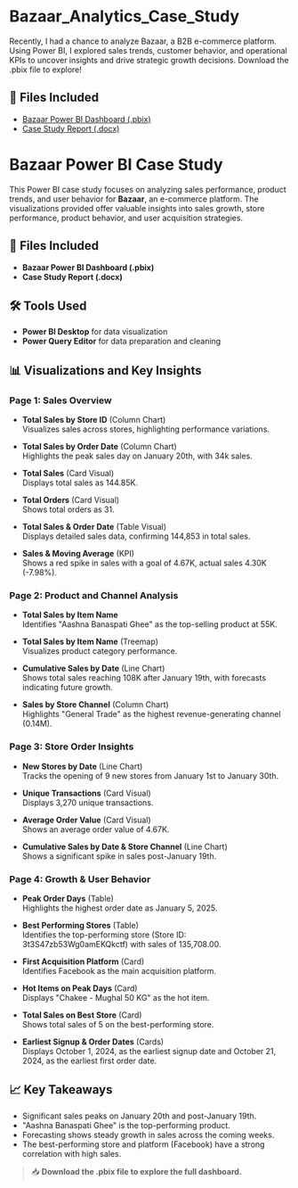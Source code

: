 # Bazaar_Analytics_Case_Study
Recently, I had a chance to analyze Bazaar, a B2B e-commerce platform. Using Power BI, I explored sales trends, customer behavior, and operational KPIs to uncover insights and drive strategic growth decisions. Download the .pbix file to explore!
## 📁 Files Included
- [Bazaar Power BI Dashboard (.pbix)](link-will-auto-appear)
- [Case Study Report (.docx)](link-will-auto-appear)


# Bazaar Power BI Case Study

This Power BI case study focuses on analyzing sales performance, product trends, and user behavior for **Bazaar**, an e-commerce platform. The visualizations provided offer valuable insights into sales growth, store performance, product behavior, and user acquisition strategies.

## 📁 Files Included
- **Bazaar Power BI Dashboard (.pbix)**
- **Case Study Report (.docx)**

## 🛠 Tools Used
- **Power BI Desktop** for data visualization
- **Power Query Editor** for data preparation and cleaning

## 📊 Visualizations and Key Insights

### Page 1: **Sales Overview**
- **Total Sales by Store ID** (Column Chart)  
  Visualizes sales across stores, highlighting performance variations.
  
- **Total Sales by Order Date** (Column Chart)  
  Highlights the peak sales day on January 20th, with 34k sales.

- **Total Sales** (Card Visual)  
  Displays total sales as 144.85K.

- **Total Orders** (Card Visual)  
  Shows total orders as 31.

- **Total Sales & Order Date** (Table Visual)  
  Displays detailed sales data, confirming 144,853 in total sales.

- **Sales & Moving Average** (KPI)  
  Shows a red spike in sales with a goal of 4.67K, actual sales 4.30K (-7.98%).

### Page 2: **Product and Channel Analysis**
- **Total Sales by Item Name**  
  Identifies "Aashna Banaspati Ghee" as the top-selling product at 55K.

- **Total Sales by Item Name** (Treemap)  
  Visualizes product category performance.

- **Cumulative Sales by Date** (Line Chart)  
  Shows total sales reaching 108K after January 19th, with forecasts indicating future growth.

- **Sales by Store Channel** (Column Chart)  
  Highlights "General Trade" as the highest revenue-generating channel (0.14M).

### Page 3: **Store Order Insights**
- **New Stores by Date** (Line Chart)  
  Tracks the opening of 9 new stores from January 1st to January 30th.

- **Unique Transactions** (Card Visual)  
  Displays 3,270 unique transactions.

- **Average Order Value** (Card Visual)  
  Shows an average order value of 4.67K.

- **Cumulative Sales by Date & Store Channel** (Line Chart)  
  Shows a significant spike in sales post-January 19th.

### Page 4: **Growth & User Behavior**
- **Peak Order Days** (Table)  
  Highlights the highest order date as January 5, 2025.

- **Best Performing Stores** (Table)  
  Identifies the top-performing store (Store ID: 3t3S47zb53Wg0amEKQkctf) with sales of 135,708.00.

- **First Acquisition Platform** (Card)  
  Identifies Facebook as the main acquisition platform.

- **Hot Items on Peak Days** (Card)  
  Displays "Chakee - Mughal 50 KG" as the hot item.

- **Total Sales on Best Store** (Card)  
  Shows total sales of 5 on the best-performing store.

- **Earliest Signup & Order Dates** (Cards)  
  Displays October 1, 2024, as the earliest signup date and October 21, 2024, as the earliest first order date.

## 📈 Key Takeaways
- Significant sales peaks on January 20th and post-January 19th.
- "Aashna Banaspati Ghee" is the top-performing product.
- Forecasting shows steady growth in sales across the coming weeks.
- The best-performing store and platform (Facebook) have a strong correlation with high sales.

> 📥 **Download the .pbix file to explore the full dashboard.**
